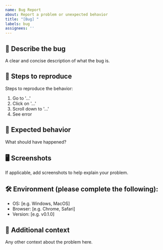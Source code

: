 ```yaml
---
name: Bug Report
about: Report a problem or unexpected behavior
title: "[Bug] "
labels: bug
assignees: ''
---
```


## 🐛 Describe the bug
A clear and concise description of what the bug is.

## 🔁 Steps to reproduce
Steps to reproduce the behavior:
1. Go to '...'
2. Click on '...'
3. Scroll down to '...'
4. See error

## 🧩 Expected behavior
What should have happened?

## 🖥️ Screenshots
If applicable, add screenshots to help explain your problem.

## 🛠️ Environment (please complete the following):
- OS: [e.g. Windows, MacOS]
- Browser: [e.g. Chrome, Safari]
- Version: [e.g. v0.1.0]

## 📎 Additional context
Any other context about the problem here.

